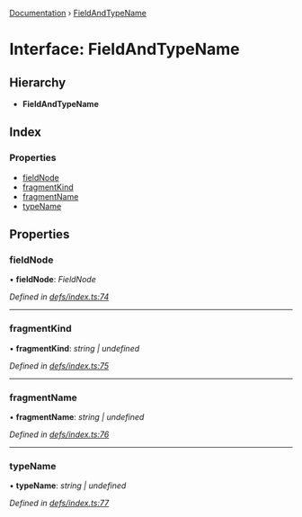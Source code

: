 [Documentation](../README.md) › [FieldAndTypeName](fieldandtypename.md)

# Interface: FieldAndTypeName

## Hierarchy

* **FieldAndTypeName**

## Index

### Properties

* [fieldNode](fieldandtypename.md#fieldnode)
* [fragmentKind](fieldandtypename.md#fragmentkind)
* [fragmentName](fieldandtypename.md#fragmentname)
* [typeName](fieldandtypename.md#typename)

## Properties

###  fieldNode

• **fieldNode**: *FieldNode*

*Defined in [defs/index.ts:74](https://github.com/badbatch/graphql-box/blob/e36f8d4/packages/helpers/src/defs/index.ts#L74)*

___

###  fragmentKind

• **fragmentKind**: *string | undefined*

*Defined in [defs/index.ts:75](https://github.com/badbatch/graphql-box/blob/e36f8d4/packages/helpers/src/defs/index.ts#L75)*

___

###  fragmentName

• **fragmentName**: *string | undefined*

*Defined in [defs/index.ts:76](https://github.com/badbatch/graphql-box/blob/e36f8d4/packages/helpers/src/defs/index.ts#L76)*

___

###  typeName

• **typeName**: *string | undefined*

*Defined in [defs/index.ts:77](https://github.com/badbatch/graphql-box/blob/e36f8d4/packages/helpers/src/defs/index.ts#L77)*

